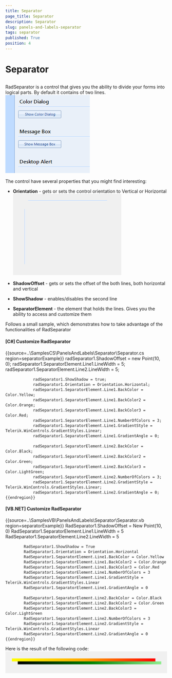 ```yaml
---
title: Separator
page_title: Separator
description: Separator
slug: panels-and-labels-separator
tags: separator
published: True
position: 4
---
```


# Separator



## 

RadSeparator is a control that gives you the ability to divide your forms into logical parts. 
        By default it contains of two lines.![panels-and-labels-separator 001](images/panels-and-labels-separator001.png)

The control have several properties that you might find interesting:

* __Orientation__ - gets or sets the control orientation to Vertical or Horizontal![panels-and-labels-separator 002](images/panels-and-labels-separator002.png)

* __ShadowOffset__ - gets or sets the offset of the both lines, both horizontal and vertical

* __ShowShadow__ - enables/disables the second line

* __SeparatorElement__ - the element that holds the lines. Gives you the ability to access and customize them

Follows a small sample, which demonstrates how to take advantage of the functionalities of RadSeparator

#### __[C#] Customize RadSeparator__

{{source=..\SamplesCS\PanelsAndLabels\Separator\Separator.cs region=separatorExample}}
	            radSeparator1.ShadowOffset = new Point(10, 0);
	            radSeparator1.SeparatorElement.Line1.LineWidth = 5;
	            radSeparator1.SeparatorElement.Line2.LineWidth = 5;
	
	            radSeparator1.ShowShadow = true;
	            radSeparator1.Orientation = Orientation.Horizontal;
	            radSeparator1.SeparatorElement.Line1.BackColor = Color.Yellow;
	            radSeparator1.SeparatorElement.Line1.BackColor2 = Color.Orange;
	            radSeparator1.SeparatorElement.Line1.BackColor3 = Color.Red;
	            radSeparator1.SeparatorElement.Line1.NumberOfColors = 3;
	            radSeparator1.SeparatorElement.Line1.GradientStyle = Telerik.WinControls.GradientStyles.Linear;
	            radSeparator1.SeparatorElement.Line1.GradientAngle = 0;
	
	            radSeparator1.SeparatorElement.Line2.BackColor = Color.Black;
	            radSeparator1.SeparatorElement.Line2.BackColor2 = Color.Green;
	            radSeparator1.SeparatorElement.Line2.BackColor3 = Color.LightGreen;
	            radSeparator1.SeparatorElement.Line2.NumberOfColors = 3;
	            radSeparator1.SeparatorElement.Line2.GradientStyle = Telerik.WinControls.GradientStyles.Linear;
	            radSeparator1.SeparatorElement.Line2.GradientAngle = 0;
	{{endregion}}



#### __[VB.NET] Customize RadSeparator__

{{source=..\SamplesVB\PanelsAndLabels\Separator\Separator.vb region=separatorExample}}
	        RadSeparator1.ShadowOffset = New Point(10, 0)
	        RadSeparator1.SeparatorElement.Line1.LineWidth = 5
	        RadSeparator1.SeparatorElement.Line2.LineWidth = 5
	
	        RadSeparator1.ShowShadow = True
	        RadSeparator1.Orientation = Orientation.Horizontal
	        RadSeparator1.SeparatorElement.Line1.BackColor = Color.Yellow
	        RadSeparator1.SeparatorElement.Line1.BackColor2 = Color.Orange
	        RadSeparator1.SeparatorElement.Line1.BackColor3 = Color.Red
	        RadSeparator1.SeparatorElement.Line1.NumberOfColors = 3
	        RadSeparator1.SeparatorElement.Line1.GradientStyle = Telerik.WinControls.GradientStyles.Linear
	        RadSeparator1.SeparatorElement.Line1.GradientAngle = 0
	
	        RadSeparator1.SeparatorElement.Line2.BackColor = Color.Black
	        RadSeparator1.SeparatorElement.Line2.BackColor2 = Color.Green
	        RadSeparator1.SeparatorElement.Line2.BackColor3 = Color.LightGreen
	        RadSeparator1.SeparatorElement.Line2.NumberOfColors = 3
	        RadSeparator1.SeparatorElement.Line2.GradientStyle = Telerik.WinControls.GradientStyles.Linear
	        RadSeparator1.SeparatorElement.Line2.GradientAngle = 0
	{{endregion}}



Here is the result of the following code:	![panels-and-labels-separator 003](images/panels-and-labels-separator003.png)
